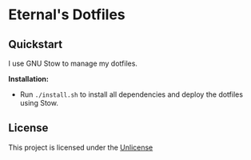 # Eternal's Dotfiles

## Quickstart

I use GNU Stow to manage my dotfiles.

**Installation:**
   - Run `./install.sh` to install all dependencies and deploy the dotfiles using Stow.

## License

This project is licensed under the [Unlicense](https://unlicense.org)
